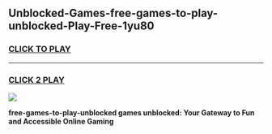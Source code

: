 
## Unblocked-Games-free-games-to-play-unblocked-Play-Free-1yu80
<h3>
<a href="https://premium76.site?title=free-games-to-play-unblocked&ref=23A">CLICK TO PLAY</a></h3>
<hr>

<h3>
<a href="https://premium76.site?title=free-games-to-play-unblocked&ref=23A">CLICK 2 PLAY</a>
  
</h3>

<a href="https://premium76.site?title=free-games-to-play-unblocked&ref=23A"><img src="https://clearcache.store/games.png"></a>


**free-games-to-play-unblocked games unblocked: Your Gateway to Fun and Accessible Online Gaming**

